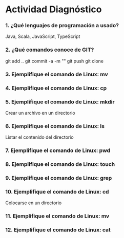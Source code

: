 # Actividad Diagnóstico


### 1. ¿Qué lenguajes de programación a usado?
Java, Scala, JavaScript, TypeScript
### 2. ¿Qué comandos conoce de GIT?
git add ..
git commit -a -m ""
git push
git clone
### 3. Ejemplifique el comando de Linux: mv
### 4. Ejemplifique el comando de Linux: cp
### 5. Ejemplifique el comando de Linux: mkdir
Crear un archivo en un directorio
### 6. Ejemplifique el comando de Linux: ls
Listar el contenido del directorio
### 7. Ejemplifique el comando de Linux: pwd
### 8. Ejemplifique el comando de Linux: touch
### 9. Ejemplifique el comando de Linux: grep
### 10. Ejemplifique el comando de Linux: cd
Colocarse en un directorio
### 11. Ejemplifique el comando de Linux: mv
### 12. Ejemplifique el comando de Linux: cat
